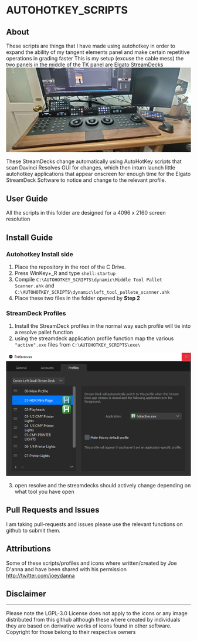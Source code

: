 # AUTOHOTKEY_SCRIPTS
## About
These scripts are things that I have made using autohotkey in order to expand the ability of my tangent elements panel and make certain repetitive operations in grading faster This is my setup (excuse the cable mess) the two panels in the middle of the TK panel are Elgato StreamDecks 
![](https://github.com/Johnr24/AUTOHOTKEY_SCRIPTS/blob/master/src/readme_02.jpg?raw=true)

These StreamDecks change automatically using AutoHotKey scripts that scan Davinci Resolves GUI for changes, which then inturn launch little autohotkey applications that appear onscreen for enough time for the Elgato StreamDeck Software to notice and change to the relevant profile.


## User Guide
All the scripts in this folder are designed for a 4096 x 2160 screen resolution

## Install Guide
### Autohotkey Install side
1. Place the repository in the root of the C Drive.
2. Press WinKey+_R and type `shell:startup`
3. Compile `C:\AUTOHOTKEY_SCRIPTS\dynamic\Middle Tool Pallet Scanner.ahk` and `C:\AUTOHOTKEY_SCRIPTS\dynamic\left_tool_pallete_scanner.ahk`
4. Place these two files in the folder opened by **Step 2**

### StreamDeck Profiles
1. Install the StreamDeck profiles in the normal way each profile will tie into a resolve pallet function 
2. using the streamdeck application profile function map the various `"active".exe` files from `C:\AUTOHOTKEY_SCRIPTS\exe\`
   
![](https://github.com/Johnr24/AUTOHOTKEY_SCRIPTS/blob/master/src/streamdeck_profileimg_01.png?raw=true)

3. open resolve and the streamdecks should actively change depending on what tool you have open
   


## Pull Requests and Issues
I am taking pull-requests and issues please use the relevant functions on github to submit them. 

## Attributions
Some of these scripts/profiles and icons where written/created by Joe D'anna and have been shared with his permission http://twitter.com/joeydanna

## Disclaimer
---
Please note the LGPL-3.0 License does not apply to the icons or any image distributed from this github although these where created by individuals they are based on derivative works of icons found in other software. Copyright for those belong to their respective owners

